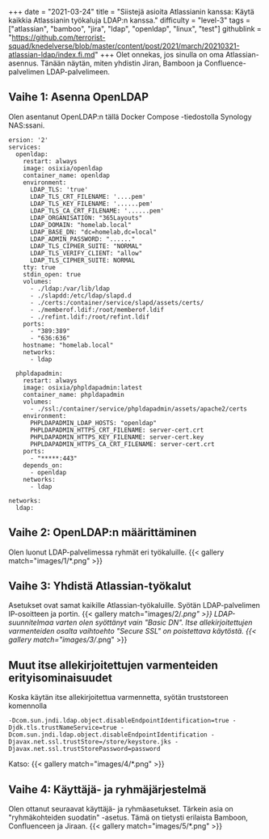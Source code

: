 +++
date = "2021-03-24"
title = "Siistejä asioita Atlassianin kanssa: Käytä kaikkia Atlassianin työkaluja LDAP:n kanssa."
difficulty = "level-3"
tags = ["atlassian", "bamboo", "jira", "ldap", "openldap", "linux", "test"]
githublink = "https://github.com/terrorist-squad/knedelverse/blob/master/content/post/2021/march/20210321-atlassian-ldap/index.fi.md"
+++
Olet onnekas, jos sinulla on oma Atlassian-asennus. Tänään näytän, miten yhdistin Jiran, Bamboon ja Confluence-palvelimen LDAP-palvelimeen.
## Vaihe 1: Asenna OpenLDAP
Olen asentanut OpenLDAP:n tällä Docker Compose -tiedostolla Synology NAS:ssani.
```
ersion: '2'
services:
  openldap:
    restart: always
    image: osixia/openldap
    container_name: openldap
    environment:
      LDAP_TLS: 'true'
      LDAP_TLS_CRT_FILENAME: '....pem'
      LDAP_TLS_KEY_FILENAME: '......pem'
      LDAP_TLS_CA_CRT_FILENAME: '......pem'
      LDAP_ORGANISATION: "365Layouts"
      LDAP_DOMAIN: "homelab.local"
      LDAP_BASE_DN: "dc=homelab,dc=local"
      LDAP_ADMIN_PASSWORD: "......"
      LDAP_TLS_CIPHER_SUITE: "NORMAL"
      LDAP_TLS_VERIFY_CLIENT: "allow"
      LDAP_TLS_CIPHER_SUITE: NORMAL
    tty: true
    stdin_open: true
    volumes:
      - ./ldap:/var/lib/ldap
      - ./slapdd:/etc/ldap/slapd.d
      - ./certs:/container/service/slapd/assets/certs/
      - ./memberof.ldif:/root/memberof.ldif
      - ./refint.ldif:/root/refint.ldif
    ports:
      - "389:389"
      - "636:636"
    hostname: "homelab.local"
    networks:
      - ldap

  phpldapadmin:
    restart: always
    image: osixia/phpldapadmin:latest
    container_name: phpldapadmin
    volumes:
      - ./ssl:/container/service/phpldapadmin/assets/apache2/certs
    environment:
      PHPLDAPADMIN_LDAP_HOSTS: "openldap"
      PHPLDAPADMIN_HTTPS_CRT_FILENAME: server-cert.crt
      PHPLDAPADMIN_HTTPS_KEY_FILENAME: server-cert.key
      PHPLDAPADMIN_HTTPS_CA_CRT_FILENAME: server-cert.crt
    ports:
      - "*****:443"
    depends_on:
      - openldap
    networks:
      - ldap

networks:
  ldap:

```

## Vaihe 2: OpenLDAP:n määrittäminen
Olen luonut LDAP-palvelimessa ryhmät eri työkaluille.
{{< gallery match="images/1/*.png" >}}

## Vaihe 3: Yhdistä Atlassian-työkalut
Asetukset ovat samat kaikille Atlassian-työkaluille. Syötän LDAP-palvelimen IP-osoitteen ja portin.
{{< gallery match="images/2/*.png" >}}
LDAP-suunnitelmaa varten olen syöttänyt vain "Basic DN". Itse allekirjoitettujen varmenteiden osalta vaihtoehto "Secure SSL" on poistettava käytöstä.
{{< gallery match="images/3/*.png" >}}

## Muut itse allekirjoitettujen varmenteiden erityisominaisuudet
Koska käytän itse allekirjoitettua varmennetta, syötän truststoreen komennolla
```
-Dcom.sun.jndi.ldap.object.disableEndpointIdentification=true -Djdk.tls.trustNameService=true -Dcom.sun.jndi.ldap.object.disableEndpointIdentification -Djavax.net.ssl.trustStore=/store/keystore.jks -Djavax.net.ssl.trustStorePassword=password

```
Katso:
{{< gallery match="images/4/*.png" >}}

## Vaihe 4: Käyttäjä- ja ryhmäjärjestelmä
Olen ottanut seuraavat käyttäjä- ja ryhmäasetukset. Tärkein asia on "ryhmäkohteiden suodatin" -asetus. Tämä on tietysti erilaista Bamboon, Confluenceen ja Jiraan.
{{< gallery match="images/5/*.png" >}}
